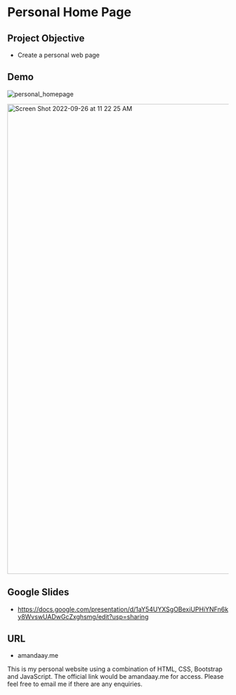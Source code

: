# Personal Home Page
## Project Objective
- Create a personal web page

## Demo
![personal_homepage](https://user-images.githubusercontent.com/58647320/192213380-a7fd054c-3608-42cf-ae90-a715e2148afb.gif)

<img width="1070" alt="Screen Shot 2022-09-26 at 11 22 25 AM" src="https://user-images.githubusercontent.com/58647320/192316413-fbf1fd2c-9f66-4469-83c1-9533ded2de4a.png">



## Google Slides
- https://docs.google.com/presentation/d/1aY54UYXSgOBexiUPHiYNFn6ky8WvswUADwGcZxghsmg/edit?usp=sharing


## URL
- amandaay.me

This is my personal website using a combination of HTML, CSS, Bootstrap and JavaScript.
The official link would be amandaay.me for access.
Please feel free to email me if there are any enquiries.
